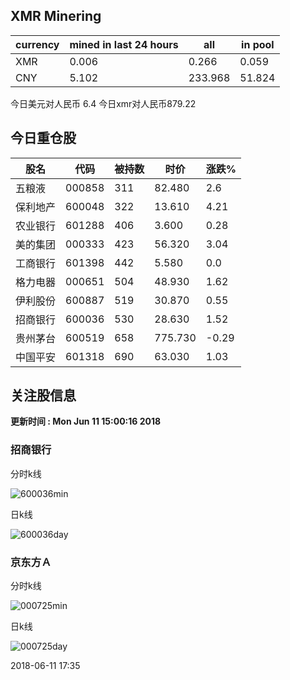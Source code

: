 ## XMR Minering

|currency|mined in last 24 hours|all|in pool|
|---|---|---|---|
|XMR|0.006|0.266|0.059|
|CNY|5.102|233.968|51.824|

今日美元对人民币 6.4	今日xmr对人民币879.22


## 今日重仓股 

|股名|代码|被持数|时价|涨跌%|
|---|---|---|---|---|
|五粮液|000858|311|82.480|2.6|
|保利地产|600048|322|13.610|4.21|
|农业银行|601288|406|3.600|0.28|
|美的集团|000333|423|56.320|3.04|
|工商银行|601398|442|5.580|0.0|
|格力电器|000651|504|48.930|1.62|
|伊利股份|600887|519|30.870|0.55|
|招商银行|600036|530|28.630|1.52|
|贵州茅台|600519|658|775.730|-0.29|
|中国平安|601318|690|63.030|1.03|

## 关注股信息
**更新时间 : Mon Jun 11 15:00:16 2018**
### 招商银行 
分时k线

![600036min](http://image.sinajs.cn/newchart/min/n/sh600036.gif)

日k线

![600036day](http://image.sinajs.cn/newchart/daily/n/sh600036.gif)

### 京东方Ａ 
分时k线

![000725min](http://image.sinajs.cn/newchart/min/n/sz000725.gif)

日k线

![000725day](http://image.sinajs.cn/newchart/daily/n/sz000725.gif)

2018-06-11 17:35